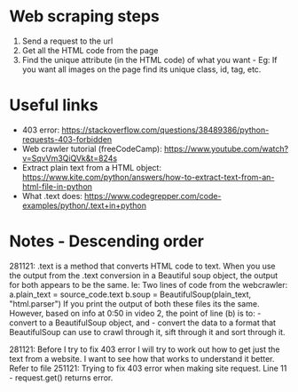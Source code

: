 # Web scraping steps
1. Send a request to the url
2. Get all the HTML code from the page
3. Find the unique attribute (in the HTML code) of what you want - Eg: If you want all images on the page find its unique class, id, tag, etc.

# Useful links
- 403 error: https://stackoverflow.com/questions/38489386/python-requests-403-forbidden 
- Web crawler tutorial (freeCodeCamp): https://www.youtube.com/watch?v=SqvVm3QiQVk&t=824s
- Extract plain text from a HTML object: https://www.kite.com/python/answers/how-to-extract-text-from-an-html-file-in-python
- What .text does: https://www.codegrepper.com/code-examples/python/.text+in+python

# Notes - Descending order
281121: .text is a method that converts HTML code to text. When you use the output from the .text conversion in a Beautiful soup object, the output for both appears to be the same. 
Ie: Two lines of code from the webcrawler:
    a.plain_text = source_code.text
    b.soup = BeautifulSoup(plain_text, "html.parser")
If you print the output of both these files its the same.
However, based on info at 0:50 in video 2, the point of line (b) is to:
    - convert to a BeautifulSoup object, and
    - convert the data to a format that BeautifulSoup can use to crawl through it, sift through it and sort through it.

281121: Before I try to fix 403 error I will try to work out how to get just the text from a website. I want to see how that works to understand it better. Refer to file
251121: Trying to fix 403 error when making site request. Line 11 - request.get() returns error.